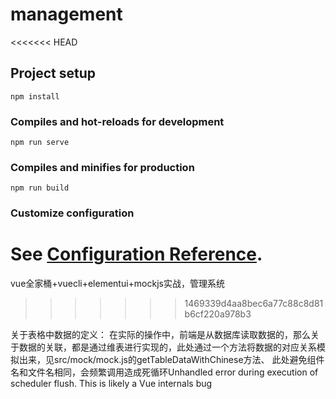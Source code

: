 # management
<<<<<<< HEAD

## Project setup
```
npm install
```

### Compiles and hot-reloads for development
```
npm run serve
```

### Compiles and minifies for production
```
npm run build
```

### Customize configuration
See [Configuration Reference](https://cli.vuejs.org/config/).
=======
vue全家桶+vuecli+elementui+mockjs实战，管理系统
>>>>>>> 1469339d4aa8bec6a77c88c8d81b6cf220a978b3

关于表格中数据的定义：
    在实际的操作中，前端是从数据库读取数据的，那么关于数据的关联，都是通过维表进行实现的，此处通过一个方法将数据的对应关系模拟出来，见src/mock/mock.js的getTableDataWithChinese方法、
此处避免组件名和文件名相同，会频繁调用造成死循环Unhandled error during execution of scheduler flush. This is likely a Vue internals bug
